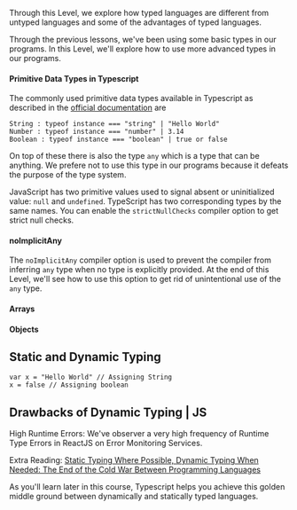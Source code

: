 Through this Level, we explore how typed languages are different from untyped languages and some of the advantages of typed languages.

Through the previous lessons, we've been using some basic types in our programs. In this Level, we'll explore how to use more advanced types in our programs.

#### Primitive Data Types in Typescript
The commonly used primitive data types available in Typescript as described in the [official documentation](https://www.typescriptlang.org/docs/handbook/2/everyday-types.html#the-primitives-string-number-and-boolean) are 

    String : typeof instance === "string" | "Hello World"
    Number : typeof instance === "number" | 3.14
    Boolean : typeof instance === "boolean" | true or false

On top of these there is also the type `any` which is a type that can be anything. We prefere not to use this type in our programs because it defeats the purpose of the type system.

JavaScript has two primitive values used to signal absent or uninitialized value: `null` and `undefined`. TypeScript has two corresponding types by the same names. You can enable the `strictNullChecks` compiler option to get strict null checks.

#### noImplicitAny
The `noImplicitAny` compiler option is used to prevent the compiler from inferring `any` type when no type is explicitly provided. At the end of this Level, we'll see how to use this option to get rid of unintentional use of the `any` type.

#### Arrays

#### Objects


## Static and Dynamic Typing

``` 
var x = "Hello World" // Assigning String
x = false // Assigning boolean
```

## Drawbacks of Dynamic Typing | JS

High Runtime Errors: We've observer a very high frequency of Runtime Type Errors in ReactJS on Error Monitoring Services.

Extra Reading: [Static Typing Where Possible, Dynamic Typing When Needed:
The End of the Cold War Between Programming Languages](https://www.ics.uci.edu/~lopes/teaching/inf212W12/readings/rdl04meijer.pdf)

As you'll learn later in this course, Typescript helps you achieve this golden middle ground between dynamically and statically typed languages.
